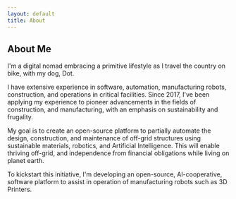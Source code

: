 ```yaml
---
layout: default
title: About
---
```


## About Me

I'm a digital nomad embracing a primitive lifestyle as I travel the country on bike, with my dog, Dot.

I have extensive experience in software, automation, manufacturing robots, construction, and operations in critical facilities. Since 2017, I've been applying my experience to pioneer advancements in the fields of construction, and manufacturing, with an emphasis on sustainability and frugality.

My goal is to create an open-source platform to partially automate the design, construction, and maintenance of off-grid structures using sustainable materials, robotics, and Artificial Intelligence. This will enable thriving off-grid, and independence from financial obligations while living on planet earth.

To kickstart this initiative, I'm developing an open-source, AI-cooperative, software platform to assist in operation of manufacturing robots such as 3D Printers.
